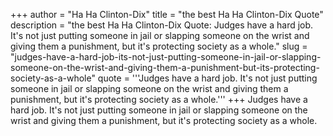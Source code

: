 +++
author = "Ha Ha Clinton-Dix"
title = "the best Ha Ha Clinton-Dix Quote"
description = "the best Ha Ha Clinton-Dix Quote: Judges have a hard job. It's not just putting someone in jail or slapping someone on the wrist and giving them a punishment, but it's protecting society as a whole."
slug = "judges-have-a-hard-job-its-not-just-putting-someone-in-jail-or-slapping-someone-on-the-wrist-and-giving-them-a-punishment-but-its-protecting-society-as-a-whole"
quote = '''Judges have a hard job. It's not just putting someone in jail or slapping someone on the wrist and giving them a punishment, but it's protecting society as a whole.'''
+++
Judges have a hard job. It's not just putting someone in jail or slapping someone on the wrist and giving them a punishment, but it's protecting society as a whole.
